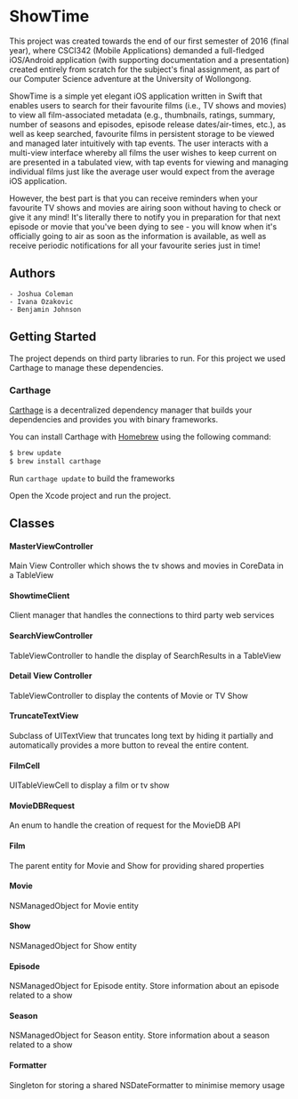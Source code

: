 # ShowTime
This project was created towards the end of our first semester of 2016 (final year), where CSCI342 (Mobile Applications) demanded a full-fledged iOS/Android application (with supporting documentation and a presentation) created entirely from scratch for the subject's final assignment, as part of our Computer Science adventure at the University of Wollongong.

ShowTime is a simple yet elegant iOS application written in Swift that enables users to search for their favourite films (i.e., TV shows and movies) to view all film-associated metadata (e.g., thumbnails, ratings, summary, number of seasons and episodes, episode release dates/air-times, etc.), as well as keep searched, favourite films in persistent storage to be viewed and managed later intuitively with tap events. The user interacts with a multi-view interface whereby all films the user wishes to keep current on are presented in a tabulated view, with tap events for viewing and managing individual films just like the average user would expect from the average iOS application.

However, the best part is that you can receive reminders when your favourite TV shows and movies are airing soon without having to check or give it any mind! It's literally there to notify you in preparation for that next episode or movie that you've been dying to see - you will know when it's officially going to air as soon as the information is available, as well as receive periodic notifications for all your favourite series just in time!

## Authors
```
- Joshua Coleman
- Ivana Ozakovic
- Benjamin Johnson
```

## Getting Started 

The project depends on third party libraries to run. For this project we used Carthage to manage these dependencies.
### Carthage

[Carthage](https://github.com/Carthage/Carthage) is a decentralized dependency manager that builds your dependencies and provides you with binary frameworks.

You can install Carthage with [Homebrew](http://brew.sh/) using the following command:

```bash
$ brew update
$ brew install carthage
```

Run `carthage update` to build the frameworks

Open the Xcode project and run the project.

## Classes

#### MasterViewController
Main View Controller which shows the tv shows and movies in CoreData in a TableView
#### ShowtimeClient
Client manager that handles the connections to third party web services
#### SearchViewController
TableViewController to handle the display of SearchResults in a TableView
#### Detail View Controller
TableViewController to display the contents of Movie or TV Show
#### TruncateTextView
Subclass of UITextView that truncates long text by hiding it partially and automatically provides a more button to reveal the entire content.
#### FilmCell
UITableViewCell to display a film or tv show
#### MovieDBRequest
An enum to handle the creation of request for the MovieDB API
#### Film
The parent entity for Movie and Show for providing shared properties
#### Movie
NSManagedObject for Movie entity
#### Show
NSManagedObject for Show entity 
#### Episode
NSManagedObject for Episode entity. Store information about an episode related to a show
#### Season
NSManagedObject for Season entity. Store information about a season related to a show
#### Formatter 
Singleton for storing a shared NSDateFormatter to minimise memory usage




